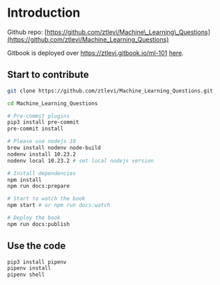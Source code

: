 # Introduction

Github repo: [https://github.com/ztlevi/Machine\_Learning\_Questions](https://github.com/ztlevi/Machine_Learning_Questions)

Gitbook is deployed over https://ztlevi.gitbook.io/ml-101 [here](https://git.io/fj0yP).

## Start to contribute

```bash
git clone https://github.com/ztlevi/Machine_Learning_Questions.git

cd Machine_Learning_Questions

# Pre-commit plugins
pip3 install pre-commit
pre-commit install

# Please use nodejs 10
brew install nodenv node-build
nodenv install 10.23.2
nodenv local 10.23.2 # set local nodejs version

# Install dependencies
npm install
npm run docs:prepare

# Start to watch the book
npm start # or npm run docs:watch

# Deploy the book
npm run docs:publish
```

## Use the code

```bash
pip3 install pipenv
pipenv install
pipenv shell
```

